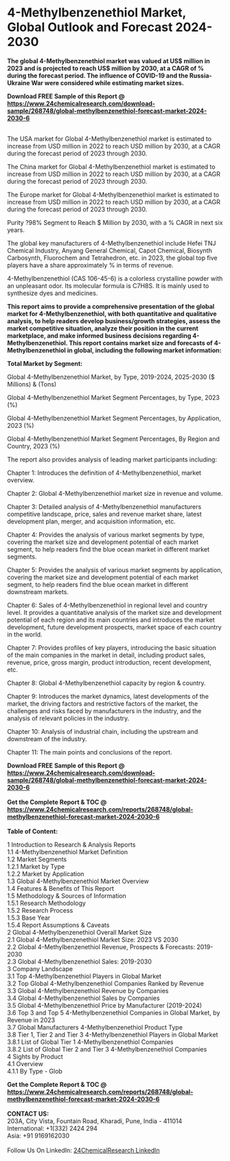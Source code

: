 <h1>4-Methylbenzenethiol Market, Global Outlook and Forecast 2024-2030</h1><p><strong>The global 4-Methylbenzenethiol market was valued at US$ million in 2023 and is projected to reach US$ million by 2030, at a CAGR of % during the forecast period. The influence of COVID-19 and the Russia-Ukraine War were considered while estimating market sizes.</strong></p><p>
</p><p></p><div><b>Download FREE Sample of this Report @ 
            <a href="https://www.24chemicalresearch.com/download-sample/268748/global-methylbenzenethiol-forecast-market-2024-2030-6">
            https://www.24chemicalresearch.com/download-sample/268748/global-methylbenzenethiol-forecast-market-2024-2030-6</a></b></div><br><p>
</p><p>The USA market for Global 4-Methylbenzenethiol market is estimated to increase from USD million in 2022 to reach USD million by 2030, at a CAGR during the forecast period of 2023 through 2030.</p><p>
</p><p>The China market for Global 4-Methylbenzenethiol market is estimated to increase from USD million in 2022 to reach USD million by 2030, at a CAGR during the forecast period of 2023 through 2030.</p><p>
</p><p>The Europe market for Global 4-Methylbenzenethiol market is estimated to increase from USD million in 2022 to reach USD million by 2030, at a CAGR during the forecast period of 2023 through 2030.</p><p>
Purity ?98% Segment to Reach $ Million by 2030, with a % CAGR in next six years.</p><p>
The global key manufacturers of 4-Methylbenzenethiol include Hefei TNJ Chemical Industry, Anyang General Chemical, Capot Chemical, Biosynth Carbosynth, Fluorochem and Tetrahedron, etc. in 2023, the global top five players have a share approximately % in terms of revenue.</p><p>
4-Methylbenzenethiol (CAS 106-45-6) is a colorless crystalline powder with an unpleasant odor. Its molecular formula is C7H8S. It is mainly used to synthesize dyes and medicines.</p><p>
<strong>This report aims to provide a comprehensive presentation of the global market for 4-Methylbenzenethiol, with both quantitative and qualitative analysis, to help readers develop business/growth strategies, assess the market competitive situation, analyze their position in the current marketplace, and make informed business decisions regarding 4-Methylbenzenethiol. This report contains market size and forecasts of 4-Methylbenzenethiol in global, including the following market information:</strong></p><p>
</p><p>
<strong>Total Market by Segment:</strong></p><p>
Global 4-Methylbenzenethiol Market, by Type, 2019-2024, 2025-2030 ($ Millions) &amp; (Tons)</p><p>
Global 4-Methylbenzenethiol Market Segment Percentages, by Type, 2023 (%)</p><p>
</p><p>
Global 4-Methylbenzenethiol Market Segment Percentages, by Application, 2023 (%)</p><p>
</p><p>
Global 4-Methylbenzenethiol Market Segment Percentages, By Region and Country, 2023 (%)</p><p>
</p><p>
</p><p></p><p>
The report also provides analysis of leading market participants including:</p><p>
</p><p>
</p><p>
Chapter 1: Introduces the definition of 4-Methylbenzenethiol, market overview.</p><p>
Chapter 2: Global 4-Methylbenzenethiol market size in revenue and volume.</p><p>
Chapter 3: Detailed analysis of 4-Methylbenzenethiol manufacturers competitive landscape, price, sales and revenue market share, latest development plan, merger, and acquisition information, etc.</p><p>
Chapter 4: Provides the analysis of various market segments by type, covering the market size and development potential of each market segment, to help readers find the blue ocean market in different market segments.</p><p>
Chapter 5: Provides the analysis of various market segments by application, covering the market size and development potential of each market segment, to help readers find the blue ocean market in different downstream markets.</p><p>
Chapter 6: Sales of 4-Methylbenzenethiol in regional level and country level. It provides a quantitative analysis of the market size and development potential of each region and its main countries and introduces the market development, future development prospects, market space of each country in the world.</p><p>
Chapter 7: Provides profiles of key players, introducing the basic situation of the main companies in the market in detail, including product sales, revenue, price, gross margin, product introduction, recent development, etc.</p><p>
Chapter 8: Global 4-Methylbenzenethiol capacity by region &amp; country.</p><p>
Chapter 9: Introduces the market dynamics, latest developments of the market, the driving factors and restrictive factors of the market, the challenges and risks faced by manufacturers in the industry, and the analysis of relevant policies in the industry.</p><p>
Chapter 10: Analysis of industrial chain, including the upstream and downstream of the industry.</p><p>
Chapter 11: The main points and conclusions of the report.</p><div><b>Download FREE Sample of this Report @ 
            <a href="https://www.24chemicalresearch.com/download-sample/268748/global-methylbenzenethiol-forecast-market-2024-2030-6">
            https://www.24chemicalresearch.com/download-sample/268748/global-methylbenzenethiol-forecast-market-2024-2030-6</a></b></div><br><div><b>Get the Complete Report & TOC @ 
            <a href="https://www.24chemicalresearch.com/reports/268748/global-methylbenzenethiol-forecast-market-2024-2030-6">
            https://www.24chemicalresearch.com/reports/268748/global-methylbenzenethiol-forecast-market-2024-2030-6</a></b></div><br>
            <b>Table of Content:</b><p>1 Introduction to Research & Analysis Reports<br />
    1.1 4-Methylbenzenethiol Market Definition<br />
    1.2 Market Segments<br />
        1.2.1 Market by Type<br />
        1.2.2 Market by Application<br />
    1.3 Global 4-Methylbenzenethiol Market Overview<br />
    1.4 Features & Benefits of This Report<br />
    1.5 Methodology & Sources of Information<br />
        1.5.1 Research Methodology<br />
        1.5.2 Research Process<br />
        1.5.3 Base Year<br />
        1.5.4 Report Assumptions & Caveats<br />
2 Global 4-Methylbenzenethiol Overall Market Size<br />
    2.1 Global 4-Methylbenzenethiol Market Size: 2023 VS 2030<br />
    2.2 Global 4-Methylbenzenethiol Revenue, Prospects & Forecasts: 2019-2030<br />
    2.3 Global 4-Methylbenzenethiol Sales: 2019-2030<br />
3 Company Landscape<br />
    3.1 Top 4-Methylbenzenethiol Players in Global Market<br />
    3.2 Top Global 4-Methylbenzenethiol Companies Ranked by Revenue<br />
    3.3 Global 4-Methylbenzenethiol Revenue by Companies<br />
    3.4 Global 4-Methylbenzenethiol Sales by Companies<br />
    3.5 Global 4-Methylbenzenethiol Price by Manufacturer (2019-2024)<br />
    3.6 Top 3 and Top 5 4-Methylbenzenethiol Companies in Global Market, by Revenue in 2023<br />
    3.7 Global Manufacturers 4-Methylbenzenethiol Product Type<br />
    3.8 Tier 1, Tier 2 and Tier 3 4-Methylbenzenethiol Players in Global Market<br />
        3.8.1 List of Global Tier 1 4-Methylbenzenethiol Companies<br />
        3.8.2 List of Global Tier 2 and Tier 3 4-Methylbenzenethiol Companies<br />
4 Sights by Product<br />
    4.1 Overview<br />
        4.1.1 By Type - Glob</p><div><b>Get the Complete Report & TOC @ 
            <a href="https://www.24chemicalresearch.com/reports/268748/global-methylbenzenethiol-forecast-market-2024-2030-6">
            https://www.24chemicalresearch.com/reports/268748/global-methylbenzenethiol-forecast-market-2024-2030-6</a></b></div><br><b>CONTACT US:</b><br>
            203A, City Vista, Fountain Road, Kharadi, Pune, India - 411014<br>
            International: +1(332) 2424 294<br>
            Asia: +91 9169162030 <br><br>
            Follow Us On LinkedIn: <a href="https://www.linkedin.com/company/24chemicalresearch/">24ChemicalResearch LinkedIn</a>